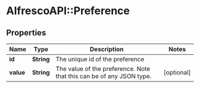 # AlfrescoAPI::Preference

## Properties
Name | Type | Description | Notes
------------ | ------------- | ------------- | -------------
**id** | **String** | The unique id of the preference | 
**value** | **String** | The value of the preference. Note that this can be of any JSON type. | [optional] 


